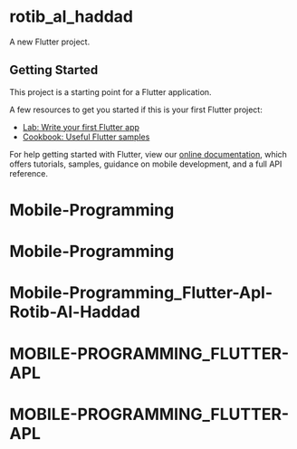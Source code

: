 # rotib_al_haddad

A new Flutter project.

## Getting Started

This project is a starting point for a Flutter application.

A few resources to get you started if this is your first Flutter project:

- [Lab: Write your first Flutter app](https://flutter.dev/docs/get-started/codelab)
- [Cookbook: Useful Flutter samples](https://flutter.dev/docs/cookbook)

For help getting started with Flutter, view our
[online documentation](https://flutter.dev/docs), which offers tutorials,
samples, guidance on mobile development, and a full API reference.
# Mobile-Programming
# Mobile-Programming
# Mobile-Programming_Flutter-Apl-Rotib-Al-Haddad
# MOBILE-PROGRAMMING_FLUTTER-APL
# MOBILE-PROGRAMMING_FLUTTER-APL
